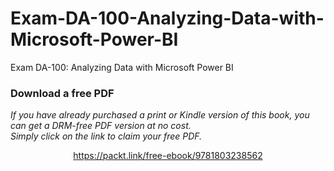 


# Exam-DA-100-Analyzing-Data-with-Microsoft-Power-BI
Exam DA-100: Analyzing Data with Microsoft Power BI
### Download a free PDF

 <i>If you have already purchased a print or Kindle version of this book, you can get a DRM-free PDF version at no cost.<br>Simply click on the link to claim your free PDF.</i>
<p align="center"> <a href="https://packt.link/free-ebook/9781803238562">https://packt.link/free-ebook/9781803238562 </a> </p>